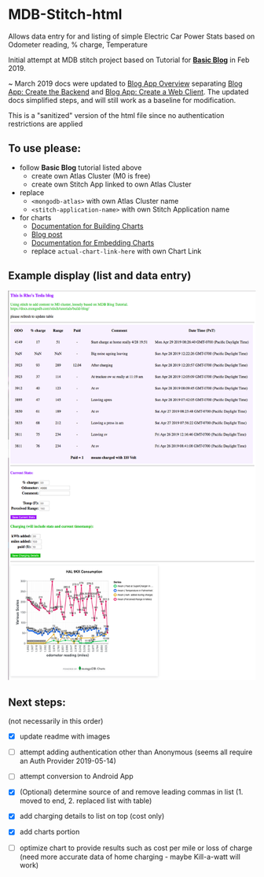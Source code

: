 # MDB-Stitch-html

Allows data entry for and listing of simple Electric Car Power Stats based on Odometer reading, % charge, Temperature

Initial attempt at MDB stitch project based on Tutorial for [**Basic Blog**](https://docs.mongodb.com/stitch/tutorials/build-blog/) in Feb 2019. 

~ March 2019 docs were updated to [Blog App Overview](https://docs.mongodb.com/stitch/tutorials/blog-overview/) separating [Blog App: Create the Backend](https://docs.mongodb.com/stitch/tutorials/guides/blog-backend/) and [Blog App: Create a Web Client](https://docs.mongodb.com/stitch/tutorials/guides/blog-web/). The updated docs simplified steps, and will still work as a baseline for modification.

This is a "sanitized" version of the html file since no authentication restrictions are applied

## To use please:

- follow **Basic Blog** tutorial listed above
     - create own Atlas Cluster (M0 is free)
     - create own Stitch App linked to own Atlas Cluster
- replace
     - `<mongodb-atlas>` with own Atlas Cluster name
     - `<stitch-application-name>` with own Stitch Application name
- for charts
    - [Documentation for Building Charts](https://docs.mongodb.com/charts/saas/build-charts/)
    - [Blog post](https://www.mongodb.com/blog/post/mongodb-charts-gets-embeddable)
    - [Documentation for Embedding Charts](https://docs.mongodb.com/charts/saas/embedding-charts/?_ga=2.5683571.1534861390.1556568243-1519337452.1540396341)
    - replace `actual-chart-link-here` with own Chart Link


## Example display (list and data entry)


![image1](./images/site014.png)




## Next steps: 

(not necessarily in this order)


- [x] update readme with images
- [ ] attempt adding authentication other than Anonymous (seems all require an Auth Provider 2019-05-14)
- [ ] attempt conversion to Android App
- [x] (Optional) determine source of and remove leading commas in list (1. moved to end, 2. replaced list with table)
- [x] add charging details to list on top (cost only)
- [x] add charts portion 
- [ ] optimize chart to provide results such as cost per mile or loss of charge (need more accurate data of home charging - maybe Kill-a-watt will work)



